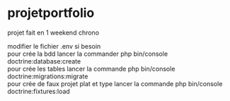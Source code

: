 # projetportfolio
projet fait en 1 weekend chrono<br/>

modifier le fichier .env si besoin<br/>
pour crée la bdd lancer la commander php bin/console doctrine:database:create<br/>
pour crée les tables lancer la commande php bin/console doctrine:migrations:migrate<br/>
pour crée de faux projet plat et type lancer la commande php bin/console doctrine:fixtures:load<br/>
